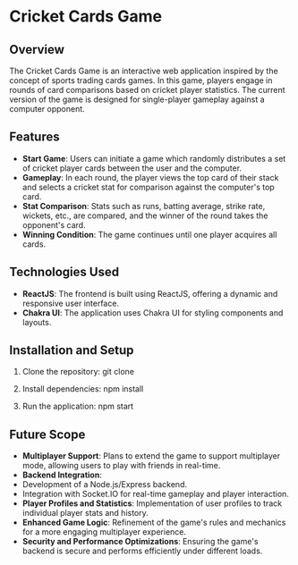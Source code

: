 # Cricket Cards Game

## Overview

The Cricket Cards Game is an interactive web application inspired by the concept of sports trading cards games. In this game, players engage in rounds of card comparisons based on cricket player statistics. The current version of the game is designed for single-player gameplay against a computer opponent.

## Features

- **Start Game**: Users can initiate a game which randomly distributes a set of cricket player cards between the user and the computer.
- **Gameplay**: In each round, the player views the top card of their stack and selects a cricket stat for comparison against the computer's top card.
- **Stat Comparison**: Stats such as runs, batting average, strike rate, wickets, etc., are compared, and the winner of the round takes the opponent's card.
- **Winning Condition**: The game continues until one player acquires all cards.

## Technologies Used

- **ReactJS**: The frontend is built using ReactJS, offering a dynamic and responsive user interface.
- **Chakra UI**: The application uses Chakra UI for styling components and layouts.

## Installation and Setup

1. Clone the repository:
   git clone <repository-url>

2. Install dependencies:
   npm install

3. Run the application:
   npm start

## Future Scope

- **Multiplayer Support**: Plans to extend the game to support multiplayer mode, allowing users to play with friends in real-time.
- **Backend Integration**:
- Development of a Node.js/Express backend.
- Integration with Socket.IO for real-time gameplay and player interaction.
- **Player Profiles and Statistics**: Implementation of user profiles to track individual player stats and history.
- **Enhanced Game Logic**: Refinement of the game's rules and mechanics for a more engaging multiplayer experience.
- **Security and Performance Optimizations**: Ensuring the game's backend is secure and performs efficiently under different loads.
